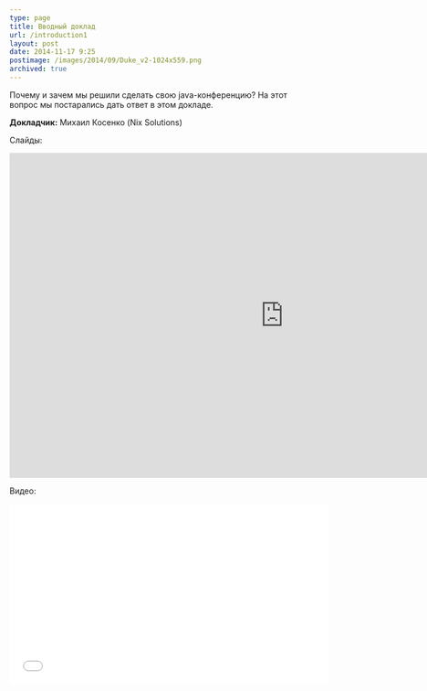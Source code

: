 ```yaml
---
type: page
title: Вводный доклад
url: /introduction1
layout: post
date: 2014-11-17 9:25
postimage: /images/2014/09/Duke_v2-1024x559.png
archived: true
---
```


Почему и зачем мы решили сделать свою java-конференцию? На этот вопрос мы постарались дать ответ в этом докладе.

<!-- more -->

**Докладчик:** Михаил Косенко (Nix Solutions)

Слайды:

<iframe src="https://docs.google.com/presentation/d/1poLlAd6gabDSClc_-uo2OXklIxuAGfOuCoCzkvCgn7A/embed?start=false&loop=false&delayms=3000" frameborder="0" width="960" height="569" allowfullscreen="true" mozallowfullscreen="true" webkitallowfullscreen="true"></iframe>

Видео:

<iframe width="560" height="315" src="//www.youtube.com/embed/8ckr340KvOc?list=PLvtzUgO0Wz0pEsrniF1W5o5rlSf8G2CVK" frameborder="0" allowfullscreen></iframe>